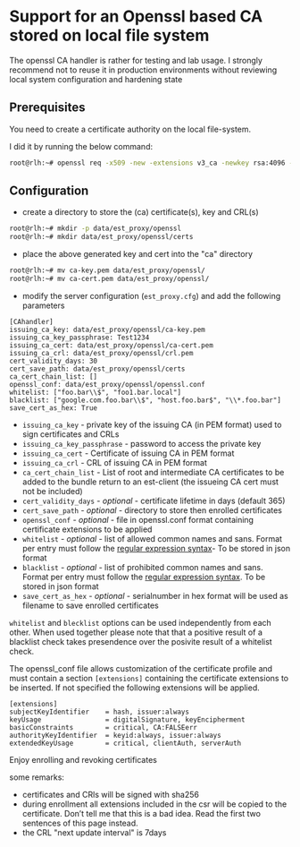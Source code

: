 <!-- markdownlint-disable  MD013 -->
<!-- wiki-title CA handler for an openssl based CA stored on local file system -->
# Support for an Openssl based CA stored on local file system

The openssl CA handler is rather for testing and lab usage. I strongly recommend not to reuse it in production environments without reviewing local system configuration and hardening state

## Prerequisites

You need to create a certificate authority on the local file-system.

I did it by running the below command:

```bash
root@rlh:~# openssl req -x509 -new -extensions v3_ca -newkey rsa:4096 -keyout ca-key.pem -out ca-cert.pem -days 3650
```

## Configuration

- create a directory to store the (ca) certificate(s), key and CRL(s)

```bash
root@rlh:~# mkdir -p data/est_proxy/openssl
root@rlh:~# mkdir data/est_proxy/openssl/certs
```

- place the above generated key and cert into the "ca" directory

```bash
root@rlh:~# mv ca-key.pem data/est_proxy/openssl/
root@rlh:~# mv ca-cert.pem data/est_proxy/openssl/
```

- modify the server configuration (`est_proxy.cfg`)  and add the following parameters

```config
[CAhandler]
issuing_ca_key: data/est_proxy/openssl/ca-key.pem
issuing_ca_key_passphrase: Test1234
issuing_ca_cert: data/est_proxy/openssl/ca-cert.pem
issuing_ca_crl: data/est_proxy/openssl/crl.pem
cert_validity_days: 30
cert_save_path: data/est_proxy/openssl/certs
ca_cert_chain_list: []
openssl_conf: data/est_proxy/openssl/openssl.conf
whitelist: ["foo.bar\\$", "foo1.bar.local"]
blacklist: ["google.com.foo.bar\\$", "host.foo.bar$", "\\*.foo.bar"]
save_cert_as_hex: True
```

- `issuing_ca_key` - private key of the issuing CA (in PEM format) used to sign certificates and CRLs
- `issuing_ca_key_passphrase` - password to access the private key
- `issuing_ca_cert` - Certificate of issuing CA in PEM format
- `issuing_ca_crl` - CRL of issuing CA in PEM format
- `ca_cert_chain_list` - List of root and intermediate CA certificates to be added to the bundle return to an est-client (the issueing CA cert must not be included)
- `cert_validity_days` - *optional* - certificate lifetime in days (default 365)
- `cert_save_path` - *optional* - directory to store then enrolled certificates
- `openssl_conf` -  *optional* - file in openssl.conf format containing certificate extensions to be applied
- `whitelist` - *optional* - list of allowed common names and sans. Format per entry must follow the [regular expression syntax](https://docs.python.org/3/library/re.html)- To be stored in json format
- `blacklist` - *optional* - list of prohibited common names and sans. Format per entry must follow the [regular expression syntax](https://docs.python.org/3/library/re.html). To be stored in json format
- `save_cert_as_hex` - *optional* - serialnumber in hex format will be used as filename to save enrolled certificates

`whitelist` and `blecklist` options can be used independently from each other. When used together please note that that a positive result of a blacklist check takes presendence over the posivite result of a whitelist check.

The openssl_conf file allows customization of the certificate profile and must contain a section `[extensions]` containing the certificate extensions to be inserted.
If not specified  the following extensions will be applied.

```config
[extensions]
subjectKeyIdentifier    = hash, issuer:always
keyUsage                = digitalSignature, keyEncipherment
basicConstraints        = critical, CA:FALSEerr
authorityKeyIdentifier  = keyid:always, issuer:always
extendedKeyUsage        = critical, clientAuth, serverAuth
```

Enjoy enrolling and revoking certificates

some remarks:

- certificates and CRls will be signed with sha256
- during enrollment all extensions included in the csr will be copied to the certificate. Don’t tell me that this is a bad idea. Read the first two sentences of this page instead.
- the CRL "next update interval" is 7days
